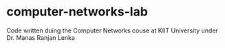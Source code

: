 # computer-networks-lab
 Code written duing the Computer Networks couse at KIIT University under Dr. Manas Ranjan Lenka
